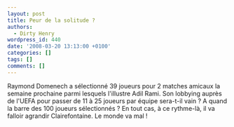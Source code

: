 ```yaml
---
layout: post
title: Peur de la solitude ?
authors:
  - Dirty Henry
wordpress_id: 440
date: '2008-03-20 13:13:00 +0100'
categories: []
tags: []
comments: []
---
```

Raymond Domenech a sélectionné 39 joueurs pour 2 matches amicaux la semaine prochaine parmi lesquels l'illustre Adil Rami. Son lobbying auprès de l'UEFA pour passer de 11 à 25 joueurs par équipe sera-t-il vain ? A quand la barre des 100 joueurs sélectionnés ? En tout cas, à ce rythme-là, il va falloir agrandir Clairefontaine. Le monde va mal !
